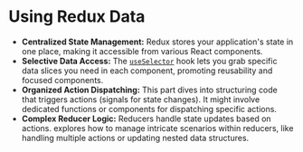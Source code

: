# Using Redux Data

- **Centralized State Management:** Redux stores your application's state in one place, making it accessible from various React components.
- **Selective Data Access:** The [`useSelector`](../Hooks/useSelector.md) hook lets you grab specific data slices you need in each component, promoting reusability and focused components.
- **Organized Action Dispatching:** This part dives into structuring code that triggers actions (signals for state changes). It might involve dedicated functions or components for dispatching specific actions.
- **Complex Reducer Logic:** Reducers handle state updates based on actions. explores how to manage intricate scenarios within reducers, like handling multiple actions or updating nested data structures.

